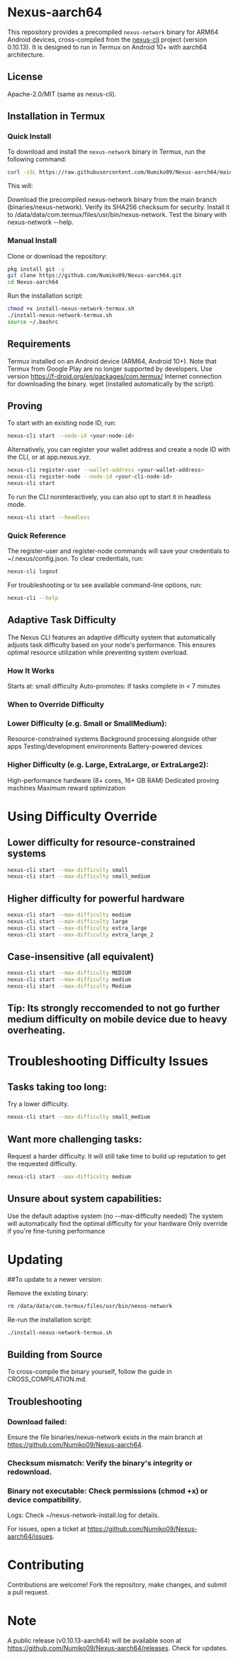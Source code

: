 # Nexus-aarch64

This repository provides a precompiled `nexus-network` binary for ARM64 Android devices, cross-compiled from the [nexus-cli](https://github.com/nexus-xyz/nexus-cli) project (version 0.10.13). It is designed to run in Termux on Android 10+ with aarch64 architecture.

## License
Apache-2.0/MIT (same as nexus-cli).

## Installation in Termux

### Quick Install
To download and install the `nexus-network` binary in Termux, run the following command:

```bash
curl -sSL https://raw.githubusercontent.com/Numiko09/Nexus-aarch64/main/install-nexus-network-termux.sh | bash
```
This will:

Download the precompiled nexus-network binary from the main branch (binaries/nexus-network).
Verify its SHA256 checksum for security.
Install it to /data/data/com.termux/files/usr/bin/nexus-network.
Test the binary with nexus-network --help.

### Manual Install

Clone or download the repository:
```bash
pkg install git -y
git clone https://github.com/Numiko09/Nexus-aarch64.git
cd Nexus-aarch64
```

Run the installation script:
```bash
chmod +x install-nexus-network-termux.sh
./install-nexus-network-termux.sh
source ~/.bashrc
```

## Requirements

Termux installed on an Android device (ARM64, Android 10+).
Note that Termux from Google Play are no longer supported by developers. 
Use version https://f-droid.org/en/packages/com.termux/
Internet connection for downloading the binary. 
wget (installed automatically by the script).

## Proving

To start with an existing node ID, run:
```bash
nexus-cli start --node-id <your-node-id>
```

Alternatively, you can register your wallet address and create a node ID with the CLI, or at app.nexus.xyz.
```bash
nexus-cli register-user --wallet-address <your-wallet-address>
nexus-cli register-node --node-id <your-cli-node-id>
nexus-cli start
```

To run the CLI noninteractively, you can also opt to start it in headless mode.
```bash
nexus-cli start --headless
```

### Quick Reference
The register-user and register-node commands will save your credentials to ~/.nexus/config.json. To clear credentials, run:
```bash
nexus-cli logout
```
For troubleshooting or to see available command-line options, run:
```bash
nexus-cli --help
```
## Adaptive Task Difficulty
The Nexus CLI features an adaptive difficulty system that automatically adjusts task difficulty based on your node's performance. This ensures optimal resource utilization while preventing system overload.

### How It Works
Starts at: small difficulty
Auto-promotes: If tasks complete in < 7 minutes

### When to Override Difficulty
### Lower Difficulty (e.g. Small or SmallMedium):

Resource-constrained systems
Background processing alongside other apps
Testing/development environments
Battery-powered devices

### Higher Difficulty (e.g. Large, ExtraLarge, or ExtraLarge2):

High-performance hardware (8+ cores, 16+ GB RAM)
Dedicated proving machines
Maximum reward optimization
# Using Difficulty Override

## Lower difficulty for resource-constrained systems
```bash
nexus-cli start --max-difficulty small
nexus-cli start --max-difficulty small_medium
```

## Higher difficulty for powerful hardware
```bash
nexus-cli start --max-difficulty medium
nexus-cli start --max-difficulty large
nexus-cli start --max-difficulty extra_large
nexus-cli start --max-difficulty extra_large_2
```

## Case-insensitive (all equivalent)
```bash
nexus-cli start --max-difficulty MEDIUM
nexus-cli start --max-difficulty medium
nexus-cli start --max-difficulty Medium
```

## Tip: Its strongly reccomended to not go further medium difficulty on mobile device due to heavy overheating.

# Troubleshooting Difficulty Issues
## Tasks taking too long:

Try a lower difficulty.
```bash
nexus-cli start --max-difficulty small_medium
```

## Want more challenging tasks:

Request a harder difficulty. It will still take time to build up reputation to get the requested difficulty.
```bash
nexus-cli start --max-difficulty medium
```

## Unsure about system capabilities:

Use the default adaptive system (no --max-difficulty needed)
The system will automatically find the optimal difficulty for your hardware
Only override if you're fine-tuning performance
# Updating

##To update to a newer version:

Remove the existing binary:
```bash
rm /data/data/com.termux/files/usr/bin/nexus-network
```

Re-run the installation script:
```bash
./install-nexus-network-termux.sh
```

## Building from Source

To cross-compile the binary yourself, follow the guide in CROSS_COMPILATION.md.

## Troubleshooting

### Download failed: 
Ensure the file binaries/nexus-network exists in the main branch at https://github.com/Numiko09/Nexus-aarch64.

### Checksum mismatch: Verify the binary's integrity or redownload.

### Binary not executable: Check permissions (chmod +x) or device compatibility.
Logs: Check ~/nexus-network-install.log for details.

For issues, open a ticket at https://github.com/Numiko09/Nexus-aarch64/issues.

# Contributing
Contributions are welcome! Fork the repository, make changes, and submit a pull request.

# Note
A public release (v0.10.13-aarch64) will be available soon at https://github.com/Numiko09/Nexus-aarch64/releases. Check for updates.
